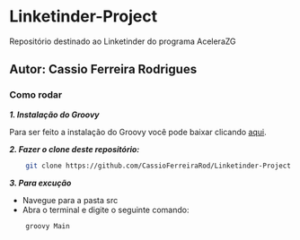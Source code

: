 # Linketinder-Project
Repositório destinado ao Linketinder do programa AceleraZG
## Autor: Cassio Ferreira Rodrigues

### Como rodar
***1. Instalação do Groovy*** 

Para ser feito a instalação do Groovy você pode baixar clicando [aqui](https://groovy.apache.org/download.html).

***2. Fazer o clone deste repositório:***
```bash
    git clone https://github.com/CassioFerreiraRod/Linketinder-Project.git
``` 

***3. Para excução***  

* Navegue para a pasta src
* Abra o terminal e digite o seguinte comando:
```shell
    groovy Main
```
